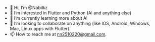 - 👋 Hi, I’m @Nabilkz
- 👀 I’m interested in Flutter and Python (AI and anything else)
- 🌱 I’m currently learning more about AI
- 💞️ I’m looking to collaborate on anything (like IOS, Android, Windows, Mac, Linux apps with Flutter).
- 📫 How to reach me at nn2510220@gmail.com.

